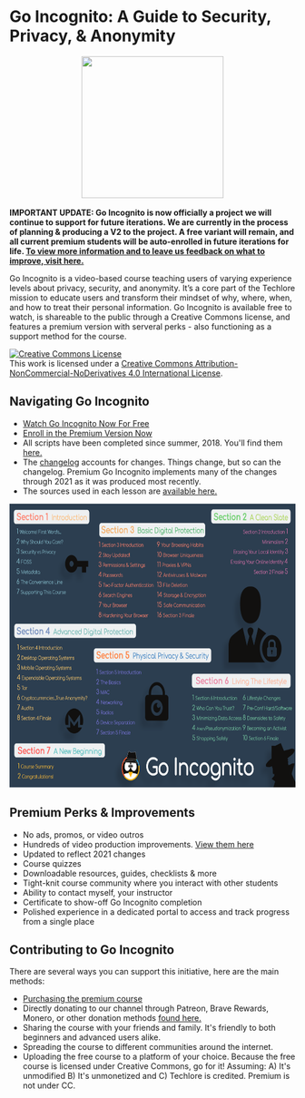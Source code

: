 # Go Incognito: A Guide to Security, Privacy, &amp; Anonymity
<p align="center">
  <img src="https://techlore.tech/assets/images/course-logo.png" width="250" height="250">
</p>

**IMPORTANT UPDATE: Go Incognito is now officially a project we will continue to support for future iterations. We are currently in the process of planning & producing a V2 to the project. A free variant will remain, and all current premium students will be auto-enrolled in future iterations for life. [To view more information and to leave us feedback on what to improve, visit here.](https://discuss.techlore.tech/t/go-incognito-fans-we-need-your-feedback-for-a-v2/1830)**

Go Incognito is a video-based course teaching users of varying experience levels about privacy, security, and anonymity. It’s a core part of the Techlore mission to educate users and transform their mindset of why, where, when, and how to treat their personal information. Go Incognito is available free to watch, is shareable to the public through a Creative Commons license, and features a premium version with serveral perks - also functioning as a support method for the course.

<a rel="license" href="http://creativecommons.org/licenses/by-nc-nd/4.0/"><img alt="Creative Commons License" style="border-width:0" src="https://i.creativecommons.org/l/by-nc-nd/4.0/88x31.png" /></a><br />This work is licensed under a <a rel="license" href="http://creativecommons.org/licenses/by-nc-nd/4.0/">Creative Commons Attribution-NonCommercial-NoDerivatives 4.0 International License</a>.

## Navigating Go Incognito
- [Watch Go Incognito Now For Free](https://techlore.tech/goincognito.html)
- [Enroll in the Premium Version Now](https://techlore.teachable.com/p/go-incognito)
- All scripts have been completed since summer, 2018. You'll find them [here.](https://github.com/techlore-official/go-incognito/tree/master/Scripts)
- The [changelog](https://github.com/techlore-official/go-incognito/blob/master/changes.md) accounts for changes. Things change, but so can the changelog. Premium Go Incognito implements many of the changes through 2021 as it was produced most recently.
- The sources used in each lesson are [available here.](https://github.com/techlore-official/go-incognito/blob/master/sources.md) 

<p align="center">
  <img src="https://github.com/techlore-official/go-incognito/blob/master/Assets/overview.png"  height="500">
</p>

## Premium Perks & Improvements
- No ads, promos, or video outros
- Hundreds of video production improvements. [View them here](https://github.com/techlore-official/go-incognito/blob/master/premium-improvements.md)
- Updated to reflect 2021 changes
- Course quizzes
- Downloadable resources, guides, checklists & more
- Tight-knit course community where you interact with other students
- Ability to contact myself, your instructor
- Certificate to show-off Go Incognito completion
- Polished experience in a dedicated portal to access and track progress from a single place

## Contributing to Go Incognito
There are several ways you can support this initiative, here are the main methods:
- [Purchasing the premium course](https://techlore.teachable.com/p/go-incognito)
- Directly donating to our channel through Patreon, Brave Rewards, Monero, or other donation methods [found here.](https://techlore.tech/support.html)
- Sharing the course with your friends and family. It's friendly to both beginners and advanced users alike. 
- Spreading the course to different communities around the internet. 
- Uploading the free course to a platform of your choice. Because the free course is licensed under Creative Commons, go for it! Assuming: A) It's unmodified B) It's unmonetized and C) Techlore is credited. Premium is not under CC.
